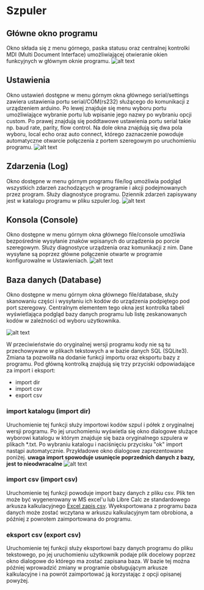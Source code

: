 # Szpuler
## Główne okno programu
Okno składa się z menu górnego, paska statusu oraz centralnej kontrolki MDI (Multi Document Interface) umożliwiającej otwieranie okien funkcyjnych w głównym oknie programu. 
![alt text](https://github.com/pr4u4t/szpuler/blob/main/doc/main_window.png?raw=true)

## Ustawienia
Okno ustawień dostępne w menu górnym okna głównego serial/settings zawiera ustawienia portu serial/COM(rs232) służącego do komunikacji z urządzeniem arduino. Po lewej znajduje się menu wyboru portu umożliwiające wybranie portu lub wpisanie jego nazwy po wybraniu opcji custom. Po prawej znajdują się poddtawowe ustawienia portu serial takie np. baud rate, parity, flow control. Na dole okna znajdują się dwa pola wyboru, local echo oraz auto connect, którego zaznaczenie powoduje automatyczne otwarcie połączenia z portem szeregowym po uruchomieniu programu.
![alt text](https://github.com/pr4u4t/szpuler/blob/main/doc/settings.png?raw=true)

## Zdarzenia (Log)
Okno  dostępne w menu górnym programu file/log umożliwia podgląd wszystkich zdarzeń zachodzących w programie i akcji podejmowanych przez program. Służy diagnostyce programu. Dziennik zdarzeń zapisywany jest w katalogu programu w pliku szpuler.log. 
![alt text](https://github.com/pr4u4t/szpuler/blob/main/doc/log.png?raw=true)

## Konsola (Console)
Okno dostępne w menu górnym okna głównego file/console umożliwia bezpośrednie wysyłanie znaków wpisanych do urządzenia po porcie szeregowym. Służy diagnostyce urządzenia oraz komunikacji z nim. Dane wysyłane są poprzez główne połączenie otwarte w programie konfigurowalne w Ustawieniach.
![alt text](https://github.com/pr4u4t/szpuler/blob/main/doc/console.png?raw=true)

## Baza danych (Database)
Okno dostępne w menu górnym okna głównego file/database, służy skanowaniu części i wysyłaniu ich kodów do urządzenia podpiętego pod port szeregowy. Centralnym elementem tego okna jest kontrolka tabeli wyświetlająca podgląd bazy danych programu lub listę zeskanowanych kodów w zależności od wyboru użytkownika. 

![alt text](https://github.com/pr4u4t/szpuler/blob/main/doc/database.png?raw=true)

W przeciwieństwie do oryginalnej wersji programu kody nie są tu przechowywane w plikach tekstowych a w bazie danych SQL (SQLite3). Zmiana ta pozwoliła na dodanie funkcji importu oraz eksportu bazy z programu. Pod główną kontrolką znajdują się trzy przyciski odpowiadające za import i eksport:
- import dir
- import csv
- export csv

### import katalogu (import dir)
Uruchomienie tej funkcji służy importowi kodów szpul i półek z oryginalnej wersji programu. Po jej uruchomieniu wyświetla się okno dialogowe służące wyborowi katalogu w którym znajduje się baza oryginalnego szpulera w plikach *.txt. Po wybraniu katalogu i naciśnięciu przycisku "ok" import nastąpi automatycznie. Przykładowe okno dialogowe zaprezentowane poniżej. **uwaga import spowoduje usunięcie poprzednich danych z bazy, jest to nieodwracalne**
![alt text](https://github.com/pr4u4t/szpuler/blob/main/doc/dialog.png?raw=true)

### import csv (import csv) 
Uruchomienie tej funkcji powoduje import bazy danych z pliku csv. Plik ten może być wygenerowany w MS excel'u lub Libre Calc ze standardowego arkusza kalkulacyjnego [Excel zapis csv](https://support.microsoft.com/pl-pl/office/zapisywanie-skoroszytu-w-formacie-tekstowym-txt-lub-csv-3e9a9d6c-70da-4255-aa28-fcacf1f081e6). Wyeksportowana z programu baza danych może zostać wczytana w arkuszu kalkulacyjnym tam obrobiona, a później z powrotem zaimportowana do programu.

### eksport csv (export csv)
Uruchomienie tej funkcji służy eksportowi bazy danych programu do pliku tekstowego, po jej uruchomieniu użytkownik podaje plik docelowy poprzez okno dialogowe do którego ma zostać zapisana baza. W bazie tej można później wprowadzić zmiany w programie obsługującym arkusze kalkulacyjne i na powrót zaimportować ją korzystając z opcji opisanej powyżej.
